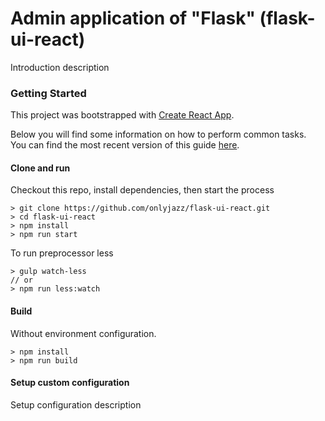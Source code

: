 # Admin application of "Flask" (flask-ui-react)

Introduction description


### Getting Started

This project was bootstrapped with [Create React App](https://github.com/facebookincubator/create-react-app).

Below you will find some information on how to perform common tasks.<br>
You can find the most recent version of this guide [here](https://github.com/facebookincubator/create-react-app/blob/master/packages/react-scripts/template/README.md).

#### Clone and run

Checkout this repo, install dependencies, then start the process

```
> git clone https://github.com/onlyjazz/flask-ui-react.git
> cd flask-ui-react
> npm install
> npm run start
```

To run preprocessor less
```
> gulp watch-less
// or 
> npm run less:watch
```

#### Build

Without environment configuration.

```
> npm install
> npm run build
```

#### Setup custom configuration

Setup configuration description
